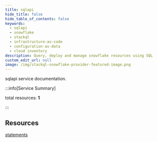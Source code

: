```yaml
---
title: sqlapi
hide_title: false
hide_table_of_contents: false
keywords:
  - sqlapi
  - snowflake
  - stackql
  - infrastructure-as-code
  - configuration-as-data
  - cloud inventory
description: Query, deploy and manage snowflake resources using SQL
custom_edit_url: null
image: /img/stackql-snowflake-provider-featured-image.png
---
```


sqlapi service documentation.

:::info[Service Summary]

total resources: __1__  

:::

## Resources
<div class="row">
<div class="providerDocColumn">
<a href="/services/sqlapi/statements/">statements</a>
</div>
<div class="providerDocColumn">

</div>
</div>
